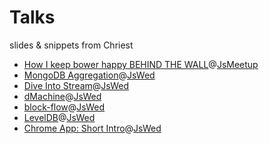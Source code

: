 Talks
=======

slides & snippets from Chriest

- [How I keep bower happy BEHIND THE WALL](JsMeetup_1209/)@[JsMeetup]
- [MongoDB Aggregation](AggInMongo/)@[JsWed]
- [Dive Into Stream](https://github.com/jswed/dive-into-stream)@[JsWed]
- [dMachine](https://github.com/jswed/dMachine)@[JsWed]
- [block-flow](https://github.com/jcppman/block-flow)@[JsWed]
- [LevelDB](https://github.com/jswed/level-daw)@[JsWed]
- [Chrome App: Short Intro](https://github.com/jswed/chrome-app)@[JsWed]


[JsWed]: http://www.meetup.com/efjsday/
[JsMeetup]: http://www.meetup.com/Shanghai-JavaScript-Meetup/
